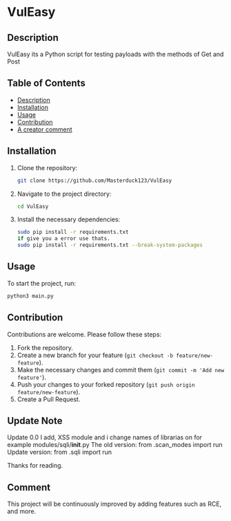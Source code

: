 # VulEasy

## Description
VulEasy its a Python script for testing payloads with the methods of Get and Post

## Table of Contents
- [Description](#description)
- [Installation](#installation)
- [Usage](#usage)
- [Contribution](#contribution)
- [A creator comment](#comment)

## Installation
1. Clone the repository:
    ```bash
    git clone https://github.com/Masterduck123/VulEasy
    ```
2. Navigate to the project directory:
    ```bash
    cd VulEasy
    ```
3. Install the necessary dependencies:
    ```bash
    sudo pip install -r requirements.txt
    if give you a error use thats.
    sudo pip install -r requirements.txt --break-system-packages
    ```

## Usage
To start the project, run:
```bash
python3 main.py
```

## Contribution
Contributions are welcome. Please follow these steps:
1. Fork the repository.
2. Create a new branch for your feature (`git checkout -b feature/new-feature`).
3. Make the necessary changes and commit them (`git commit -m 'Add new feature'`).
4. Push your changes to your forked repository (`git push origin feature/new-feature`).
5. Create a Pull Request.

## Update Note
Update 0.0
I add, XSS module and i change names of librarias on for example modules/sqli/__init__.py
The old version: from .scan_modes import run
Update version: from .sqli import run

Thanks for reading.

## Comment
This project will be continuously improved by adding features such as RCE, and more.
